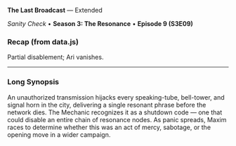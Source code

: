 **The Last Broadcast** — Extended

_Sanity Check_ • **Season 3: The Resonance** • **Episode 9 (S3E09)**

### Recap (from data.js)
Partial disablement; Ari vanishes.

---

### Long Synopsis

An unauthorized transmission hijacks every speaking-tube, bell-tower, and signal horn in the city, delivering a single resonant phrase before the network dies. The Mechanic recognizes it as a shutdown code — one that could disable an entire chain of resonance nodes. As panic spreads, Maxim races to determine whether this was an act of mercy, sabotage, or the opening move in a wider campaign.
